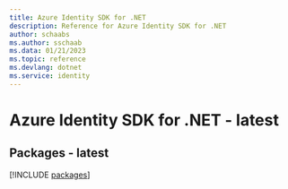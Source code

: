 ```yaml
---
title: Azure Identity SDK for .NET
description: Reference for Azure Identity SDK for .NET
author: schaabs
ms.author: sschaab
ms.data: 01/21/2023
ms.topic: reference
ms.devlang: dotnet
ms.service: identity
---
```

# Azure Identity SDK for .NET - latest
## Packages - latest
[!INCLUDE [packages](identity-index.md)]